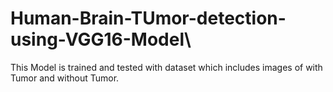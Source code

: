 # Human-Brain-TUmor-detection-using-VGG16-Model\
This Model is trained and tested with dataset which includes images of with Tumor
and without Tumor.

